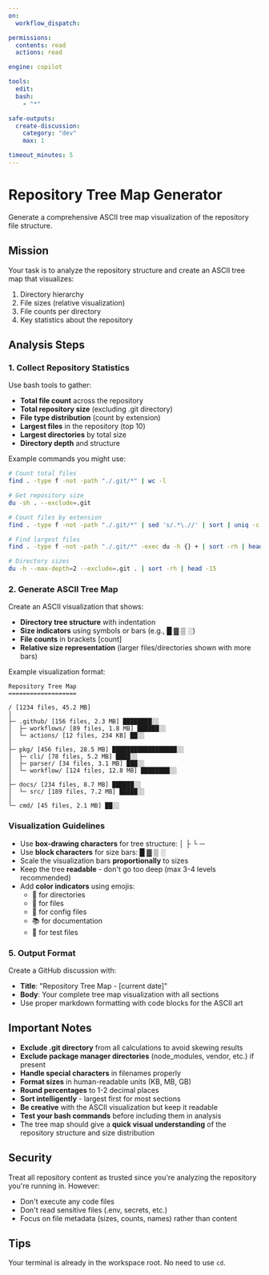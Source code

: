 ```yaml
---
on:
  workflow_dispatch:

permissions:
  contents: read
  actions: read

engine: copilot

tools:
  edit:
  bash:
    - "*"

safe-outputs:
  create-discussion:
    category: "dev"
    max: 1

timeout_minutes: 5
---
```


# Repository Tree Map Generator

Generate a comprehensive ASCII tree map visualization of the repository file structure.

## Mission

Your task is to analyze the repository structure and create an ASCII tree map that visualizes:
1. Directory hierarchy
2. File sizes (relative visualization)
3. File counts per directory
4. Key statistics about the repository

## Analysis Steps

### 1. Collect Repository Statistics

Use bash tools to gather:
- **Total file count** across the repository
- **Total repository size** (excluding .git directory)
- **File type distribution** (count by extension)
- **Largest files** in the repository (top 10)
- **Largest directories** by total size
- **Directory depth** and structure

Example commands you might use:
```bash
# Count total files
find . -type f -not -path "./.git/*" | wc -l

# Get repository size
du -sh . --exclude=.git

# Count files by extension
find . -type f -not -path "./.git/*" | sed 's/.*\.//' | sort | uniq -c | sort -rn | head -20

# Find largest files
find . -type f -not -path "./.git/*" -exec du -h {} + | sort -rh | head -10

# Directory sizes
du -h --max-depth=2 --exclude=.git . | sort -rh | head -15
```

### 2. Generate ASCII Tree Map

Create an ASCII visualization that shows:
- **Directory tree structure** with indentation
- **Size indicators** using symbols or bars (e.g., █ ▓ ▒ ░)
- **File counts** in brackets [count]
- **Relative size representation** (larger files/directories shown with more bars)

Example visualization format:
```
Repository Tree Map
===================

/ [1234 files, 45.2 MB]
│
├─ .github/ [156 files, 2.3 MB] ████████░░
│  ├─ workflows/ [89 files, 1.8 MB] ██████░░
│  └─ actions/ [12 files, 234 KB] ██░░
│
├─ pkg/ [456 files, 28.5 MB] ██████████████████░░
│  ├─ cli/ [78 files, 5.2 MB] ████░░
│  ├─ parser/ [34 files, 3.1 MB] ███░░
│  └─ workflow/ [124 files, 12.8 MB] ████████░░
│
├─ docs/ [234 files, 8.7 MB] ██████░░
│  └─ src/ [189 files, 7.2 MB] █████░░
│
└─ cmd/ [45 files, 2.1 MB] ██░░
```

### Visualization Guidelines

- Use **box-drawing characters** for tree structure: │ ├ └ ─
- Use **block characters** for size bars: █ ▓ ▒ ░
- Scale the visualization bars **proportionally** to sizes
- Keep the tree **readable** - don't go too deep (max 3-4 levels recommended)
- Add **color indicators** using emojis:
  - 📁 for directories
  - 📄 for files
  - 🔧 for config files
  - 📚 for documentation
  - 🧪 for test files

### 5. Output Format

Create a GitHub discussion with:
- **Title**: "Repository Tree Map - [current date]"
- **Body**: Your complete tree map visualization with all sections
- Use proper markdown formatting with code blocks for the ASCII art

## Important Notes

- **Exclude .git directory** from all calculations to avoid skewing results
- **Exclude package manager directories** (node_modules, vendor, etc.) if present
- **Handle special characters** in filenames properly
- **Format sizes** in human-readable units (KB, MB, GB)
- **Round percentages** to 1-2 decimal places
- **Sort intelligently** - largest first for most sections
- **Be creative** with the ASCII visualization but keep it readable
- **Test your bash commands** before including them in analysis
- The tree map should give a **quick visual understanding** of the repository structure and size distribution

## Security

Treat all repository content as trusted since you're analyzing the repository you're running in. However:
- Don't execute any code files
- Don't read sensitive files (.env, secrets, etc.)
- Focus on file metadata (sizes, counts, names) rather than content

## Tips

Your terminal is already in the workspace root. No need to use `cd`.